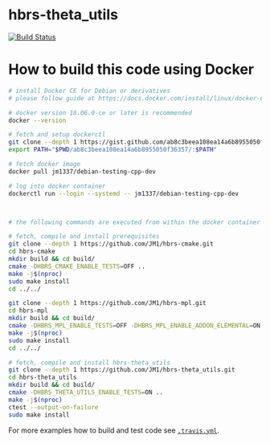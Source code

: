 # hbrs-theta_utils
[![Build Status](https://travis-ci.com/JM1/hbrs-theta_utils.svg?branch=master)](https://travis-ci.com/JM1/hbrs-theta_utils)

# How to build this code using Docker

```sh
# install Docker CE for Debian or derivatives
# please follow guide at https://docs.docker.com/install/linux/docker-ce/debian/

# docker version 18.06.0-ce or later is recommended
docker --version

# fetch and setup dockerctl
git clone --depth 1 https://gist.github.com/ab8c3beea108ea14a6b8955050f36357.git
export PATH="$PWD/ab8c3beea108ea14a6b8955050f36357/:$PATH"

# fetch docker image
docker pull jm1337/debian-testing-cpp-dev

# log into docker container
dockerctl run --login --systemd -- jm1337/debian-testing-cpp-dev



# the following commands are executed from within the docker container

# fetch, compile and install prerequisites
git clone --depth 1 https://github.com/JM1/hbrs-cmake.git
cd hbrs-cmake
mkdir build && cd build/
cmake -DHBRS_CMAKE_ENABLE_TESTS=OFF ..
make -j$(nproc)
sudo make install
cd ../../

git clone --depth 1 https://github.com/JM1/hbrs-mpl.git
cd hbrs-mpl
mkdir build && cd build/
cmake -DHBRS_MPL_ENABLE_TESTS=OFF -DHBRS_MPL_ENABLE_ADDON_ELEMENTAL=ON -DHBRS_MPL_ENABLE_ADDON_MATLAB=OFF ..
make -j$(nproc)
sudo make install
cd ../../

# fetch, compile and install hbrs-theta_utils
git clone --depth 1 https://github.com/JM1/hbrs-theta_utils.git
cd hbrs-theta_utils
mkdir build && cd build/
cmake -DHBRS_THETA_UTILS_ENABLE_TESTS=ON ..
make -j$(nproc)
ctest --output-on-failure
sudo make install
```

For more examples how to build and test code see [`.travis.yml`](https://github.com/JM1/hbrs-theta_utils/blob/master/.travis.yml).
